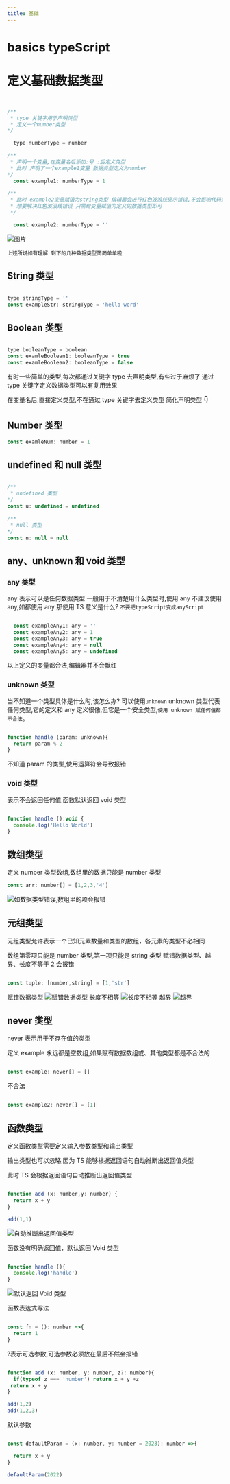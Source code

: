 ```yaml
---
title: 基础
---
```


# basics typeScript

# 定义基础数据类型

```JavaScript


/**
 * type 关键字用于声明类型
 * 定义一个number类型
*/

  type numberType = number

/**
 * 声明一个变量,在变量名后添加:号 :后定义类型
 * 此时 声明了一个example1变量 数据类型定义为number
*/
  const example1: numberType = 1

/**
 * 此时 example2变量赋值为string类型 编辑器会进行红色波浪线提示错误,不会影响代码运行
 * 想要解决红色波浪线错误 只需给变量赋值为定义的数据类型即可
 */

  const example2: numberType = ''


```

![图片](../basics/assets/example2.jpg)

`上述所说如有理解 剩下的几种数据类型简简单单啦 `

## String 类型

```JavaScript

type stringType = ''
const exampleStr: stringType = 'hello word'

```

## Boolean 类型

```JavaScript

type booleanType = boolean
const examleBoolean1: booleanType = true
const examleBoolean2: booleanType = false

```

有时一些简单的类型,每次都通过关键字 type 去声明类型,有些过于麻烦了
通过 type 关键字定义数据类型可以有复用效果

在变量名后,直接定义类型,不在通过 type 关键字去定义类型
简化声明类型 👇

## Number 类型

```JavaScript
const examleNum: number = 1
```

## undefined 和 null 类型

```JavaScript

/**
 * undefined 类型
*/
const u: undefined = undefined

/**
 * null 类型
*/
const n: null = null

```

## any、unknown 和 void 类型

### any 类型

any 表示可以是任何数据类型
一般用于不清楚用什么类型时,使用 any
不建议使用 any,如都使用 any 那使用 TS 意义是什么?
`不要把typeScript变成anyScript`

```JavaScript

  const exampleAny1: any = ''
  const exampleAny2: any = 1
  const exampleAny3: any = true
  const exampleAny4: any = null
  const exampleAny5: any = undefined

```

以上定义的变量都合法,编辑器并不会飘红

### unknown 类型

当不知道一个类型具体是什么时,该怎么办?
可以使用`unknown`
unknown 类型代表任何类型,它的定义和 any 定义很像,但它是一个安全类型,`使用 unknown 赋任何值都不合法`。

```JavaScript

function handle (param: unknown){
  return param % 2
}

```

不知道 param 的类型,使用运算符会导致报错

### void 类型

表示不会返回任何值,函数默认返回 void 类型

```JavaScript

function handle ():void {
  console.log('Hello World')
}

```

## 数组类型

定义 number 类型数组,数组里的数据只能是 number 类型

```JavaScript
const arr: number[] = [1,2,3,'4']
```

![如数据类型错误,数组里的项会报错](../basics/assets/arr.jpg)

## 元组类型

元组类型允许表示一个已知元素数量和类型的数组，各元素的类型不必相同

数组第零项只能是 number 类型,第一项只能是 string 类型
赋错数据类型、越界、长度不等于 2 会报错

```JavaScript

const tuple: [number,string] = [1,'str']

```

赋错数据类型
![赋错数据类型](../basics/assets/tuple.jpg)
长度不相等
![长度不相等](../basics/assets/tuple2.jpg)
越界
![越界](../basics/assets/tuple3.jpg)

## never 类型

never 表示用于不存在值的类型

定义 example 永远都是空数组,如果赋有数据数组或、其他类型都是不合法的

```JavaScript

const example: never[] = []

```

不合法

```JavaScript

const example2: never[] = [1]

```

## 函数类型

定义函数类型需要定义输入参数类型和输出类型

输出类型也可以忽略,因为 TS 能够根据返回语句自动推断出返回值类型

此时 TS 会根据返回语句自动推断出返回值类型

```JavaScript

function add (x: number,y: number) {
  return x + y
}

add(1,1)

```

![自动推断出返回值类型](../basics/assets/fun1.jpg)

函数没有明确返回值，默认返回 Void 类型

```JavaScript

function handle (){
  console.log('handle')
}

```

![默认返回 Void 类型](../basics/assets/fun2.jpg)

函数表达式写法

```JavaScript

const fn = (): number =>{
  return 1
}

```

?表示可选参数,可选参数必须放在最后不然会报错

```JavaScript

function add (x: number, y: number, z?: number){
  if(typeof z === 'number') return x + y +z
 return x + y
}

add(1,2)
add(1,2,3)

```

默认参数

```JavaScript

const defaultParam = (x: number, y: number = 2023): number =>{

  return x + y
}

defaultParam(2022)
```
